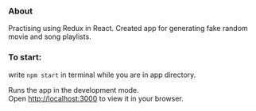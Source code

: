 ### About

Practising using Redux in React.
Created app for generating fake random movie and song playlists.

### To start:

write `npm start` in terminal while you are in app directory.

Runs the app in the development mode.\
Open [http://localhost:3000](http://localhost:3000) to view it in your browser.
